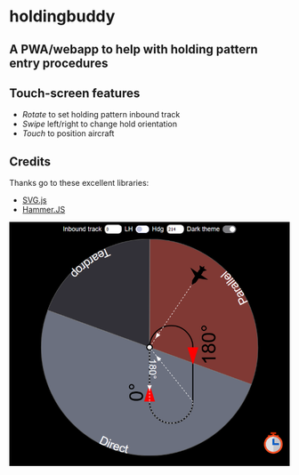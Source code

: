 # holdingbuddy

## A PWA/webapp to help with holding pattern entry procedures

## Touch-screen features
 - *Rotate* to set holding pattern inbound track
 - *Swipe* left/right to change hold orientation
 - *Touch* to position aircraft

## Credits
Thanks go to these excellent libraries:
 - [SVG.js](https://svgjs.com/docs/3.0/)
 - [Hammer.JS](https://hammerjs.github.io/)

![Screenshot](screenshot.PNG)
